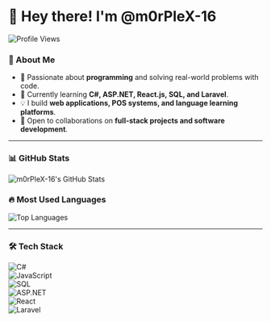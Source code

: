 # 👋 Hey there! I'm @m0rPleX-16  

![Profile Views](https://komarev.com/ghpvc/?username=m0rPleX-16&label=Profile%20Views&color=blue&style=flat)  

### 🚀 About Me  
- 👀 Passionate about **programming** and solving real-world problems with code.  
- 🌱 Currently learning **C#, ASP.NET, React.js, SQL, and Laravel**.  
- 💡 I build **web applications, POS systems, and language learning platforms**.  
- 💞️ Open to collaborations on **full-stack projects and software development**.  

---

### 📊 GitHub Stats  
![m0rPleX-16's GitHub Stats](https://github-readme-stats.vercel.app/api?username=m0rPleX-16&show_icons=true&theme=radical)  

### 🔥 Most Used Languages  
![Top Languages](https://github-readme-stats.vercel.app/api/top-langs/?username=m0rPleX-16&layout=compact&theme=radical)  

---

### 🛠️ Tech Stack  
![C#](https://img.shields.io/badge/C%23-239120?style=for-the-badge&logo=c-sharp&logoColor=white)  
![JavaScript](https://img.shields.io/badge/JavaScript-F7DF1E?style=for-the-badge&logo=javascript&logoColor=black)  
![SQL](https://img.shields.io/badge/SQL-CC2927?style=for-the-badge&logo=microsoft-sql-server&logoColor=white)  
![ASP.NET](https://img.shields.io/badge/ASP.NET-5C2D91?style=for-the-badge&logo=dotnet&logoColor=white)  
![React](https://img.shields.io/badge/React-61DAFB?style=for-the-badge&logo=react&logoColor=black)  
![Laravel](https://img.shields.io/badge/Laravel-FF2D20?style=for-the-badge&logo=laravel&logoColor=white)  
